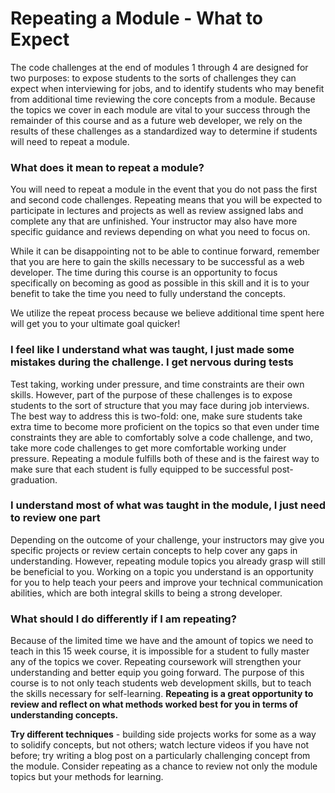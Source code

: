 # Repeating a Module - What to Expect

 The code challenges at the end of modules 1 through 4 are designed for two
purposes: to expose students to the sorts of challenges they can expect when
interviewing for jobs, and to identify students who may benefit from additional
time reviewing the core concepts from a module. Because the topics we cover in
each module are vital to your success through the remainder of this course and
as a future web developer, we rely on the results of these challenges as a
standardized way to determine if students will need to repeat a module.

### What does it mean to repeat a module?

You will need to repeat a module in the event that you do not pass the first
and second code challenges. Repeating means that you will be expected to
participate in lectures and projects as well as review assigned
labs and complete any that are unfinished. Your instructor may also have more
specific guidance and reviews depending on what you need to focus on.

While it can be disappointing not to be able to continue forward, remember that
you are here to gain the skills necessary to be successful as a web developer.
The time during this course is an opportunity to focus specifically on becoming
as good as possible in this skill and it is to your benefit to take the time
you need to fully understand the concepts.

We utilize the repeat process because we believe additional time spent here will
get you to your ultimate goal quicker!

### I feel like I understand what was taught, I just made some mistakes during the challenge. I get nervous during tests

Test taking, working under pressure, and time constraints are their own skills.
However, part of the purpose of these challenges is to expose students to the
sort of structure that you may face during job interviews. The best way to
address this is two-fold: one, make sure students take extra time to become
more proficient on the topics so that even under time constraints they are able
to comfortably solve a code challenge, and two, take more code challenges to
get more comfortable working under pressure. Repeating a module fulfills both
of these and is the fairest way to make sure that each student is fully
equipped to be successful post-graduation.

### I understand most of what was taught in the module, I just need to review one part

Depending on the outcome of your challenge, your instructors may give you
specific projects or review certain concepts to help cover any gaps in
understanding. However, repeating module topics you already grasp will still
be beneficial to you. Working on a topic you understand is an opportunity for
you to help teach your peers and improve your technical communication
abilities, which are both integral skills to being a strong developer.

### What should I do differently if I am repeating?

Because of the limited time we have and the amount of topics we need to teach
in this 15 week course, it is impossible for a student to fully master any of
the topics we cover. Repeating coursework will strengthen your understanding and
better equip you going forward. The purpose of this course is to not only teach
students web development skills, but to teach the skills necessary for
self-learning. **Repeating is a great opportunity to review and reflect on what
methods worked best for you in terms of understanding concepts.**

**Try different techniques** - building side projects works for some as a way to
solidify concepts, but not others; watch lecture videos if you have not before;
try writing a blog post on a particularly challenging concept from the module.
Consider repeating as a chance to review not only the module topics but your
methods for learning.
